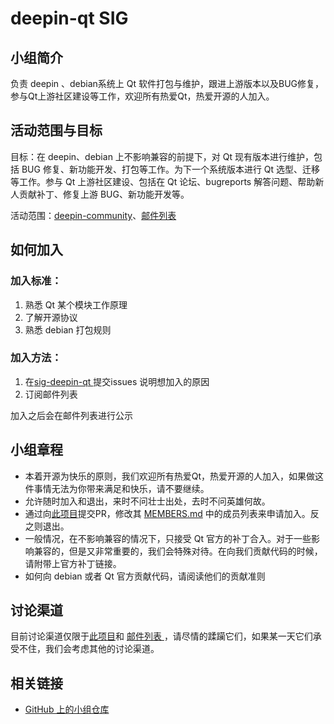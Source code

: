 # deepin-qt SIG

## 小组简介

负责 deepin 、debian系统上 Qt 软件打包与维护，跟进上游版本以及BUG修复，参与Qt上游社区建设等工作，欢迎所有热爱Qt，热爱开源的人加入。

## 活动范围与目标

目标：在 deepin、debian 上不影响兼容的前提下，对 Qt 现有版本进行维护，包括 BUG 修复、新功能开发、打包等工作。为下一个系统版本进行 Qt 选型、迁移等工作。参与 Qt 上游社区建设、包括在 Qt 论坛、bugreports 解答问题、帮助新人贡献补丁、修复上游 BUG、新功能开发等。

活动范围：[deepin-community](https://github.com/deepin-community/sig-deepin-qt)、[邮件列表](deepin-qt-team@freelists.org)

## 如何加入

### 加入标准： 

1. 熟悉 Qt 某个模块工作原理
2. 了解开源协议
2. 熟悉 debian 打包规则

### 加入方法：

1. 在[sig-deepin-qt ](https://github.com/deepin-community/sig-deepin-qt/issues)提交issues 说明想加入的原因
2. 订阅邮件列表

加入之后会在邮件列表进行公示

## 小组章程

* 本着开源为快乐的原则，我们欢迎所有热爱Qt，热爱开源的人加入，如果做这件事情无法为你带来满足和快乐，请不要继续。
* 允许随时加入和退出，来时不问壮士出处，去时不问英雄何故。
* 通过向[此项目](https://github.com/NSUTanghaixiang/SIG/tree/master/sig/deepin-qt)提交PR，修改其 [MEMBERS.md](https://github.com/NSUTanghaixiang/SIG/blob/master/sig/deepin-qt/MEMBERS.md) 中的成员列表来申请加入。反之则退出。
* 一般情况，在不影响兼容的情况下，只接受 Qt 官方的补丁合入。对于一些影响兼容的，但是又非常重要的，我们会特殊对待。在向我们贡献代码的时候，请附带上官方补丁链接。
* 如何向 debian 或者 Qt 官方贡献代码，请阅读他们的贡献准则

## 讨论渠道

目前讨论渠道仅限于[此项目](https://github.com/NSUTanghaixiang/SIG/tree/master/sig/deepin-qt)和 [邮件列表 ](https://www.freelists.org/list/deepin-qt)，请尽情的蹂躏它们，如果某一天它们承受不住，我们会考虑其他的讨论渠道。

## 相关链接

- [GitHub 上的小组仓库](https://github.com/deepin-community/sig-deepin-qt)
